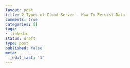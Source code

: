 ```yaml
---
layout: post
title: 2 Types of Cloud Server - How To Persist Data
comments: true
categories: []
tags:
- linkedin
status: draft
type: post
published: false
meta:
  _edit_last: '1'
---
```


